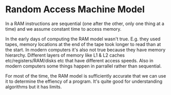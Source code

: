 # Random Access Machine Model

In a RAM instructions are sequential (one after the other, only one thing at a time) and we assume constant time to access memory.

In the early days of computing the RAM model wasn't true. E.g. they used tapes, memory locations at the end of the tape took longer to read than at the start. In modern computers it's also not true because they have memory hierarchy. Different layers of memory like L1 & L2 caches etc/registers/RAM/disks etc that have different access speeds. Also in modern computers some things happen in parrallel rather than sequential.

For most of the time, the RAM model is sufficiently accurate that we can use it to determine the effiency of a program. It's quite good for understanding algorithms but it has limits.


